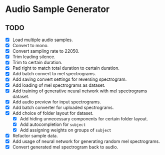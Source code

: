 # Audio Sample Generator

## TODO

- [x] Load multiple audio samples.
- [x] Convert to mono.
- [x] Convert sampling rate to 22050.
- [x] Trim leading silence.
- [x] Trim to certain duration.
- [x] Pad right to match total duration to certain duration.
- [x] Add batch convert to mel spectrograms.
- [x] Add saving convert settings for reversing spectrogram.
- [x] Add loading of mel spectrograms as dataset.
- [x] Add training of generative neural network with mel spectrograms dataset.
- [x] Add audio preview for input spectrograms.
- [x] Add batch converter for uploaded spectrograms.
- [x] Add choice of folder layout for dataset.
  - [x] Add hiding unnecessary components for certain folder layout.
  - [x] Add autocompletion for `subject`
  - [x] Add assigning weights on groups of `subject`
- [x] Refactor sample data.
- [x] Add usage of neural network for generating random mel spectrograms.
- [x] Convert generated mel spectrogram back to audio.
